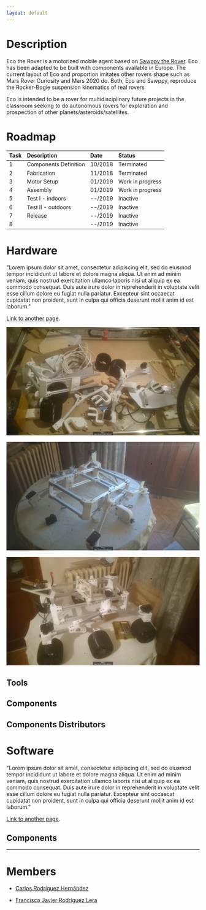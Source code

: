 ```yaml
---
layout: default
---
```



# Description

Eco the Rover is a motorized mobile agent based on [Sawppy the Rover](https://hackaday.io/project/158208-sawppy-the-rover). 
Eco has been adapted to be built with components available in Europe. 
The current layout of Eco and proportion imitates other rovers shape such as Mars Rover Curiosity and Mars 2020 do. Both, 
Eco and Sawppy, reproduce the Rocker-Bogie suspension kinematics of real rovers

Eco is intended to be a rover for multidisciplinary future projects in the classroom seeking to do autonomous rovers for exploration and prospection of other planets/asteroids/satellites. 




# Roadmap

| Task          | Description           | Date     | Status     |
|:--------------|:----------------------|:---------|:-----------|
| 1             | Components Definition | 10/2018  | Terminated |
| 2             | Fabrication           | 11/2018  | Terminated |
| 3             | Motor Setup           | 01/2019  | Work in progress    |
| 4             | Assembly              | 01/2019  | Work in progress    |
| 5             | Test I - indoors      | --/2019  | Inactive   |
| 6             | Test II - outdoors    | --/2019  | Inactive   |
| 7             | Release               | --/2019  | Inactive   |
| 8             |                       | --/2019  | Inactive   |


# Hardware

"Lorem ipsum dolor sit amet, consectetur adipiscing elit, sed do eiusmod tempor incididunt ut labore et dolore magna aliqua. Ut enim ad minim veniam, quis nostrud exercitation ullamco laboris nisi ut aliquip ex ea commodo consequat. Duis aute irure dolor in reprehenderit in voluptate velit esse cillum dolore eu fugiat nulla pariatur. Excepteur sint occaecat cupidatat non proident, sunt in culpa qui officia deserunt mollit anim id est laborum."

[Link to another page](./hardware.html).

![Step 1](https://raw.githubusercontent.com/ecotrv-unileon/ecotrv-unileon.github.io/master/assets/images/1wm.png)

![Step 2](https://raw.githubusercontent.com/ecotrv-unileon/ecotrv-unileon.github.io/master/assets/images/2wm.png)

![Step 3](https://raw.githubusercontent.com/ecotrv-unileon/ecotrv-unileon.github.io/master/assets/images/3wm.png)


## Tools

## Components

## Components Distributors

# Software

"Lorem ipsum dolor sit amet, consectetur adipiscing elit, sed do eiusmod tempor incididunt ut labore et dolore magna aliqua. Ut enim ad minim veniam, quis nostrud exercitation ullamco laboris nisi ut aliquip ex ea commodo consequat. Duis aute irure dolor in reprehenderit in voluptate velit esse cillum dolore eu fugiat nulla pariatur. Excepteur sint occaecat cupidatat non proident, sunt in culpa qui officia deserunt mollit anim id est laborum."

[Link to another page](./software.html).

## Components

* * *

# Members

* [Carlos Rodríguez Hernández](https://www.linkedin.com/in/carlos-rodr%C3%ADguez-48064063/)

* [Francisco Javier Rodriguez Lera](http://robotica.unileon.es/lera/)
